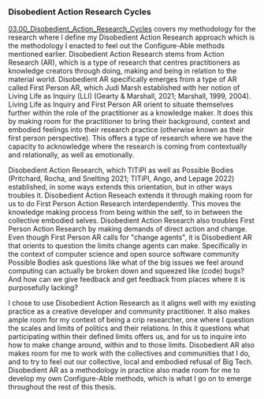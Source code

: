 ### Disobedient Action Research Cycles

[03.00_Disobedient_Action_Research_Cycles](../../03_Disobedient%20Action%20Research%20Cycles/sections/03.00_Disobedient_Action_Research_Cycles.md) covers my methodology for the research where I define my Disobedient Action Research approach which is the methodology I enacted to feel out the Configure-Able methods mentioned earlier. Disobedient Action Research stems from Action Research (AR), which is a type of research that centres practitioners as knowledge creators through doing, making and being in relation to the material world. Disobedient AR specifically emerges from a type of AR called First Person AR, which Judi Marsh established with her notion of Living Life as Inquiry (LLI) (Gearty & Marshall, 2021; Marshall, 1999, 2004). Living Life as Inquiry and First Person AR orient to situate themselves further within the role of the practitioner as a knowledge maker. It does this by making room for the practitioner to bring their background, context and embodied feelings into their research practice (otherwise known as their first person perspective). This offers a type of research where we have the capacity to acknowledge where the research is coming from contextually and relationally, as well as emotionally.

Disobedient Action Research, which TITiPI as well as Possible Bodies (Pritchard, Rocha, and Snelting 2021; TITiPI, Ango, and Lepage 2022) established, in some ways extends this orientation, but in other ways troubles it. Disobedient Action Reseach extends it through making room for us to do First Person Action Research interdependently. This moves the knowledge making process from being within the self, to in between the collective embodied selves. Disobedient Action Research also troubles First Person Action Research by making demands of direct action and change. Even though First Person AR calls for "change agents", it is Disobedient AR that orients to question the limits change agents can make. Specifically in the context of computer science and open source software community Possible Bodies ask questions like what of the big issues we feel around computing can actually be broken down and squeezed like (code) bugs? And how can we give feedback and get feedback from places where it is purposefully lacking?

I chose to use Disobedient Action Research as it aligns well with my existing practice as a creative developer and community practitioner. It also makes ample room for my context of being a crip researcher, one where I question the scales and limits of politics and their relations. In this it questions what participating within their defined limits offers us, and for us to inquire into how to make change around, within and to those limits. Disobedient AR also makes room for me to work with the collectives and communities that I do, and to try to feel out our collective, local and embodied refusal of Big Tech. Disobedient AR as a methodology in practice also made room for me to develop my own Configure-Able methods, which is what I go on to emerge throughout the rest of this thesis.

